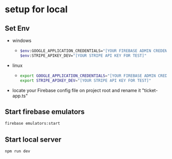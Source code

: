 
# setup for local

## Set Env

- windows

  - ```bash
    $env:GOOGLE_APPLICATION_CREDENTIALS="[YOUR FIREBASE ADMIN CREDENCIAL FILE]"
    $env:STRIPE_APIKEY_DEV="[YOUR STRIPE API KEY FOR TEST]"
    ```

- linux

  - ```bash
    export GOOGLE_APPLICATION_CREDENTIALS="[YOUR FIREBASE ADMIN CREDENCIAL FILE]"
    export STRIPE_APIKEY_DEV="[YOUR STRIPE API KEY FOR TEST]"
    ```

- locate your Firebase config file on project root and rename it "ticket-app.ts"

## Start firebase emulators

```bash
firebase emulators:start
```

## Start local server

```bash
npm run dev
```

